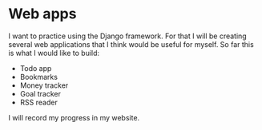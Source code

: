 # Web apps

I want to practice using the Django framework. For that I will be creating several web applications that I think would be useful for myself. So far this is what I would like to build:

* Todo app
* Bookmarks
* Money tracker
* Goal tracker
* RSS reader

I will record my progress in my website.
